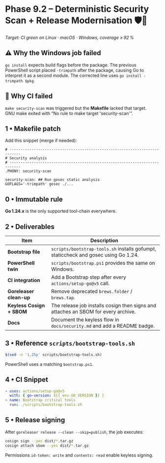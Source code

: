 <!--
AI-Chat-CLI • Codex Prompt
Phase 9.2 – Gosec Pre-flight & Release Modernisation (CI-passing v6)
Save as docs/codex/phase-9_2.md
Author: Jamal Al-Sarraf <jalsarraf0@gmail.com>
-->

# Phase 9.2 – **Deterministic Security Scan + Release Modernisation** 🛡️🚀
_Target: CI green on Linux · macOS · Windows, coverage ≥ 92 %_

## ⚠️ Why the Windows job failed


`go install` expects build flags before the package. The previous
PowerShell script placed `-trimpath` after the package, causing Go to
interpret it as a second module. The corrected line uses
`go install -trimpath $pkg`.

## 🔑 Why CI failed

`make security-scan` was triggered but the **Makefile** lacked that
target. GNU make exited with “No rule to make target 'security-scan'”.

## 1 • Makefile patch

Add this snippet (merge if needed):

```make
# ---------------------------------------------------------------------------
# Security analysis
# ---------------------------------------------------------------------------
.PHONY: security-scan

security-scan: ## Run gosec static analysis
GOFLAGS='-trimpath' gosec ./...
```

## 0 • Immutable rule
**Go 1.24.x** is the only supported tool-chain everywhere.

## 2 • Deliverables

| Item | Description |
|------|-------------|
| **Bootstrap file** | `scripts/bootstrap-tools.sh` installs gofumpt, staticcheck and gosec using Go 1.24. |
| **PowerShell twin** | `scripts/bootstrap.ps1` provides the same on Windows. |
| **CI integration** | Add a Bootstrap step after every `actions/setup-go@v5` call. |
| **Goreleaser clean-up** | Remove deprecated `brews.folder` / `brews.tap`. |
| **Keyless Cosign + SBOM** | The release job installs cosign then signs and attaches an SBOM for every archive. |
| **Docs** | Document the keyless flow in `docs/security.md` and add a README badge. |

## 3 • Reference `scripts/bootstrap-tools.sh`
```bash
$(sed -n '1,25p' scripts/bootstrap-tools.sh)
```

PowerShell uses a matching `bootstrap.ps1`.

## 4 • CI Snippet
```yaml
- uses: actions/setup-go@v5
  with: { go-version: ${{ env.GO_VERSION }} }
- name: Bootstrap critical tools
  run: ./scripts/bootstrap-tools.sh
```

## 5 • Release signing
After `goreleaser release --clean --skip=publish`, the job executes:
```bash
cosign sign --yes dist/*.tar.gz
cosign attach sbom --yes dist/*.tar.gz
```
Permissions `id-token: write` and `contents: read` enable keyless signing.
